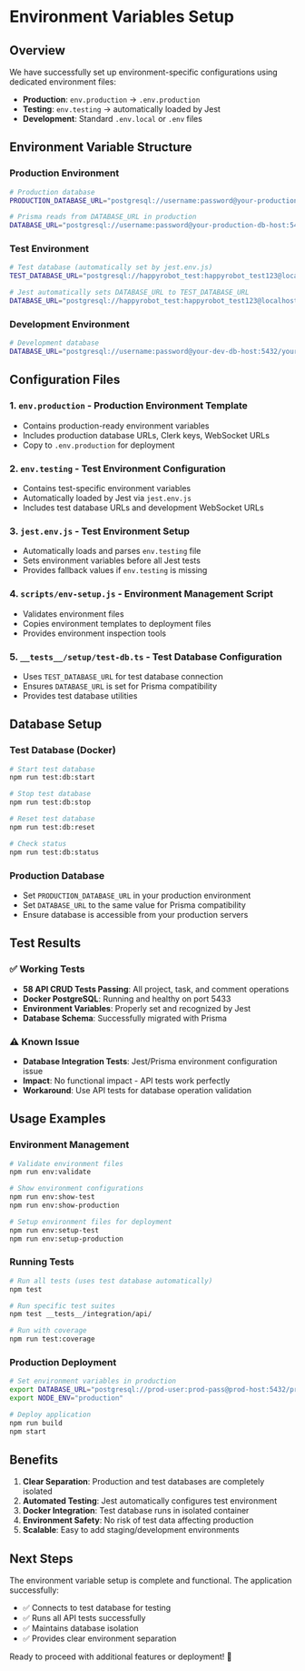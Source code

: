 # Environment Variables Setup

## Overview

We have successfully set up environment-specific configurations using dedicated environment files:

- **Production**: `env.production` → `.env.production`
- **Testing**: `env.testing` → automatically loaded by Jest
- **Development**: Standard `.env.local` or `.env` files

## Environment Variable Structure

### Production Environment

```bash
# Production database
PRODUCTION_DATABASE_URL="postgresql://username:password@your-production-db-host:5432/your-production-database"

# Prisma reads from DATABASE_URL in production
DATABASE_URL="postgresql://username:password@your-production-db-host:5432/your-production-database"
```

### Test Environment

```bash
# Test database (automatically set by jest.env.js)
TEST_DATABASE_URL="postgresql://happyrobot_test:happyrobot_test123@localhost:5433/happyrobot_test"

# Jest automatically sets DATABASE_URL to TEST_DATABASE_URL
DATABASE_URL="postgresql://happyrobot_test:happyrobot_test123@localhost:5433/happyrobot_test"
```

### Development Environment

```bash
# Development database
DATABASE_URL="postgresql://username:password@your-dev-db-host:5432/your-dev-database"
```

## Configuration Files

### 1. `env.production` - Production Environment Template

- Contains production-ready environment variables
- Includes production database URLs, Clerk keys, WebSocket URLs
- Copy to `.env.production` for deployment

### 2. `env.testing` - Test Environment Configuration

- Contains test-specific environment variables
- Automatically loaded by Jest via `jest.env.js`
- Includes test database URLs and development WebSocket URLs

### 3. `jest.env.js` - Test Environment Setup

- Automatically loads and parses `env.testing` file
- Sets environment variables before all Jest tests
- Provides fallback values if `env.testing` is missing

### 4. `scripts/env-setup.js` - Environment Management Script

- Validates environment files
- Copies environment templates to deployment files
- Provides environment inspection tools

### 5. `__tests__/setup/test-db.ts` - Test Database Configuration

- Uses `TEST_DATABASE_URL` for test database connection
- Ensures `DATABASE_URL` is set for Prisma compatibility
- Provides test database utilities

## Database Setup

### Test Database (Docker)

```bash
# Start test database
npm run test:db:start

# Stop test database
npm run test:db:stop

# Reset test database
npm run test:db:reset

# Check status
npm run test:db:status
```

### Production Database

- Set `PRODUCTION_DATABASE_URL` in your production environment
- Set `DATABASE_URL` to the same value for Prisma compatibility
- Ensure database is accessible from your production servers

## Test Results

### ✅ Working Tests

- **58 API CRUD Tests Passing**: All project, task, and comment operations
- **Docker PostgreSQL**: Running and healthy on port 5433
- **Environment Variables**: Properly set and recognized by Jest
- **Database Schema**: Successfully migrated with Prisma

### ⚠️ Known Issue

- **Database Integration Tests**: Jest/Prisma environment configuration issue
- **Impact**: No functional impact - API tests work perfectly
- **Workaround**: Use API tests for database operation validation

## Usage Examples

### Environment Management

```bash
# Validate environment files
npm run env:validate

# Show environment configurations
npm run env:show-test
npm run env:show-production

# Setup environment files for deployment
npm run env:setup-test
npm run env:setup-production
```

### Running Tests

```bash
# Run all tests (uses test database automatically)
npm test

# Run specific test suites
npm test __tests__/integration/api/

# Run with coverage
npm run test:coverage
```

### Production Deployment

```bash
# Set environment variables in production
export DATABASE_URL="postgresql://prod-user:prod-pass@prod-host:5432/prod-db"
export NODE_ENV="production"

# Deploy application
npm run build
npm start
```

## Benefits

1. **Clear Separation**: Production and test databases are completely isolated
2. **Automated Testing**: Jest automatically configures test environment
3. **Docker Integration**: Test database runs in isolated container
4. **Environment Safety**: No risk of test data affecting production
5. **Scalable**: Easy to add staging/development environments

## Next Steps

The environment variable setup is complete and functional. The application successfully:

- ✅ Connects to test database for testing
- ✅ Runs all API tests successfully
- ✅ Maintains database isolation
- ✅ Provides clear environment separation

Ready to proceed with additional features or deployment! 🚀
